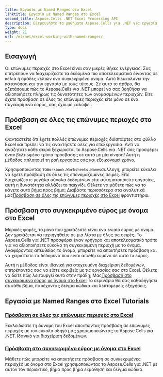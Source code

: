 ```yaml
---
title: Εργασία με Named Ranges στο Excel
linktitle: Εργασία με Named Ranges στο Excel
second_title: Aspose.Cells .NET Excel Processing API
description: Εξερευνήστε τα μαθήματα Aspose.Cells για .NET για εργασία με επώνυμες περιοχές στο Excel. Μάθετε πώς μπορείτε να αποκτήσετε πρόσβαση σε όλες ή σε συγκεκριμένες επώνυμες περιοχές με οδηγούς βήμα προς βήμα.
type: docs
weight: 21
url: /el/net/excel-working-with-named-ranges/
---
```

## Εισαγωγή

Οι επώνυμες περιοχές στο Excel είναι σαν μικρές θήκες ενέργειας. Σας επιτρέπουν να διαχειρίζεστε τα δεδομένα πιο αποτελεσματικά δίνοντας σε κελιά ή ομάδες κελιών ένα συγκεκριμένο όνομα. Αυτό διευκολύνει την κατανόηση και την εργασία με τους τύπους. Σε αυτό το άρθρο, θα εξετάσουμε πώς το Aspose.Cells για .NET μπορεί να σας βοηθήσει να αξιοποιήσετε πλήρως τις δυνατότητες των ονομασμένων περιοχών. Είτε έχετε πρόσβαση σε όλες τις επώνυμες περιοχές είτε μόνο σε ένα συγκεκριμένο εύρος, σας έχουμε καλύψει.

## Πρόσβαση σε όλες τις επώνυμες περιοχές στο Excel

Φανταστείτε ότι έχετε πολλές επώνυμες περιοχές διάσπαρτες στο φύλλο Excel και πρέπει να τις ανακτήσετε όλες για επεξεργασία. Αντί να αναζητάτε κάθε σειρά ξεχωριστά, το Aspose.Cells για .NET σάς προσφέρει έναν βελτιωμένο τρόπο πρόσβασης σε αυτά με μία κίνηση! Αυτή η μέθοδος απλοποιεί τη ροή εργασίας σας και εξοικονομεί χρόνο.

 Χρησιμοποιώντας το`Workbook.Worksheets.Names`συλλογή, μπορείτε εύκολα να έχετε πρόσβαση σε όλες τις επονομαζόμενες σειρές. Είτε διαχειρίζεστε μεγάλα σύνολα δεδομένων είτε αυτοματοποιείτε εργασίες, αυτή η δυνατότητα αλλάζει το παιχνίδι. Θέλετε να μάθετε πώς να το κάνετε αυτό βήμα προς βήμα; Διαβάστε περισσότερα στα αναλυτικά μας[Πρόσβαση σε όλες τις επώνυμες περιοχές στο Excel](./access-all-named-ranges/) φροντιστήριο.

## Πρόσβαση στο συγκεκριμένο εύρος με όνομα στο Excel

Μερικές φορές, το μόνο που χρειάζεστε είναι ένα ενιαίο εύρος με όνομα. Δεν χρειάζεται να περιηγηθείτε σε μια λίστα με όλες τις σειρές. Το Aspose.Cells για .NET προσφέρει έναν γρήγορο και αποτελεσματικό τρόπο για να αξιοποιήσετε εύκολα τη συγκεκριμένη περιοχή με το όνομα. Αναφέροντας απευθείας το όνομα, μπορείτε να αποκτήσετε πρόσβαση και να χειριστείτε τα δεδομένα που είναι αποθηκευμένα σε αυτό το εύρος.

 Αυτή η μέθοδος είναι ιδανική για στοχευμένη διαχείριση δεδομένων, επιτρέποντάς σας να είστε ακριβείς με τις εργασίες σας στο Excel. Θέλετε να δείτε πώς λειτουργεί αυτό στην πράξη; Μας[Πρόσβαση στο συγκεκριμένο εύρος με όνομα στο Excel](./access-specific-named-range/) Το σεμινάριο θα σας καθοδηγήσει σε κάθε βήμα, παρέχοντας δείγμα κώδικα και λεπτομερείς εξηγήσεις.

## Εργασία με Named Ranges στο Excel Tutorials
### [Πρόσβαση σε όλες τις επώνυμες περιοχές στο Excel](./access-all-named-ranges/)
Ξεκλειδώστε τη δύναμη του Excel αποκτώντας πρόσβαση σε επώνυμες περιοχές με τον εύκολο οδηγό μας χρησιμοποιώντας το Aspose.Cells για .NET. Ιδανικό για διαχείριση δεδομένων.
### [Πρόσβαση στο συγκεκριμένο εύρος με όνομα στο Excel](./access-specific-named-range/)
Μάθετε πώς μπορείτε να αποκτήσετε πρόσβαση σε συγκεκριμένες περιοχές με όνομα στο Excel χρησιμοποιώντας το Aspose.Cells για .NET με αυτόν τον περιεκτικό, βήμα προς βήμα εκμάθηση και δείγμα κώδικα.